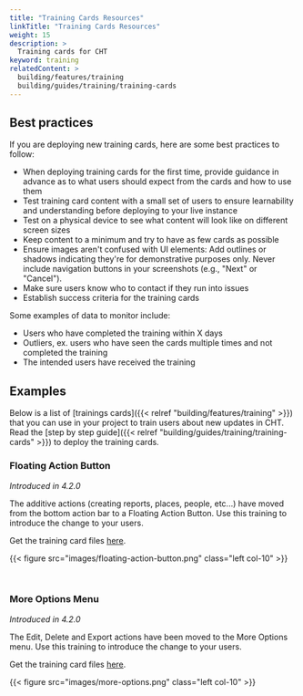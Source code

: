 ```yaml
---
title: "Training Cards Resources"
linkTitle: "Training Cards Resources"
weight: 15
description: >
  Training cards for CHT
keyword: training
relatedContent: >
  building/features/training
  building/guides/training/training-cards
---
```


## Best practices

If you are deploying new training cards, here are some best practices to follow: 

- When deploying training cards for the first time, provide guidance in advance as to what users should expect from the cards and how to use them
- Test training card content with a small set of users to ensure learnability and understanding before deploying to your live instance
- Test on a physical device to see what content will look like on different screen sizes
- Keep content to a minimum and try to have as few cards as possible
- Ensure images aren't confused with UI elements: Add outlines or shadows indicating they're for demonstrative purposes only. Never include navigation buttons in your screenshots (e.g., "Next" or "Cancel").
- Make sure users know who to contact if they run into issues
- Establish success criteria for the training cards

Some examples of data to monitor include:

- Users who have completed the training within X days
- Outliers, ex. users who have seen the cards multiple times and not completed the training
- The intended users have received the training

## Examples

Below is a list of [trainings cards]({{< relref "building/features/training" >}}) that you can use in your project to train users about new updates in CHT. Read the [step by step guide]({{< relref "building/guides/training/training-cards" >}}) to deploy the training cards.

### Floating Action Button

_Introduced in 4.2.0_

The additive actions (creating reports, places, people, etc...) have moved from the bottom action bar to a Floating Action Button. Use this training to introduce the change to your users. 

Get the training card files [here](https://github.com/medic/cht-docs/tree/main/content/en/building/guides/training/training-cards-resources/available-trainings/floating-action-button).

{{< figure src="images/floating-action-button.png" class="left col-10" >}}

<br clear="all">

### More Options Menu

_Introduced in 4.2.0_

The Edit, Delete and Export actions have been moved to the More Options menu. Use this training to introduce the change to your users. 

Get the training card files [here](https://github.com/medic/cht-docs/tree/main/content/en/building/guides/training/training-cards-resources/available-trainings/more-options).

{{< figure src="images/more-options.png" class="left col-10" >}}

<br clear="all">
